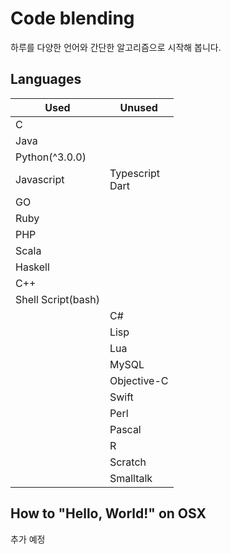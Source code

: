 # Code blending

하루를 다양한 언어와 간단한 알고리즘으로 시작해 봅니다.

## Languages

|Used|Unused|
|---|---|
|C||
|Java||
|Python(^3.0.0)||
|Javascript|Typescript<br>Dart|
|GO||
|Ruby||
|PHP||
|Scala||
|Haskell||
|C++||
|Shell Script(bash)||
||C#|
||Lisp|
||Lua|
||MySQL|
||Objective-C|
||Swift|
||Perl|
||Pascal|
||R|
||Scratch|
||Smalltalk|

## How to "Hello, World!" on OSX

추가 예정
